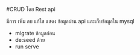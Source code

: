 #CRUD โดย Rest api

มีการ เพิ่ม ลบ แก้ไข แสดง ข้อมูลผ่าน api และเก็บข้อมูลใน mysql

- migrate ข้อมูลก่อน
- de:seed ด้วย
- run serve
